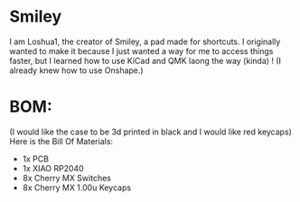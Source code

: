 # Smiley
I am Loshua1, the creator of Smiley, a pad made for shortcuts. I originally wanted to make it because I just wanted a way for me to access things faster, but I learned how to use KiCad and QMK laong the way (kinda) ! (I already knew how to use Onshape.)

# BOM:
(I would like the case to be 3d printed in black and I would like red keycaps)
Here is the Bill Of Materials:

- 1x PCB
- 1x XIAO RP2040
- 8x Cherry MX Switches
- 8x Cherry MX 1.00u Keycaps
